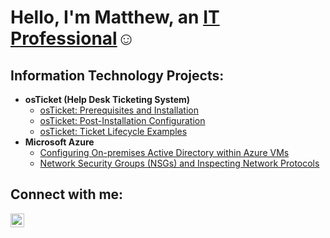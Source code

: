 <h1>Hello, I'm Matthew, an <a href="www.linkedin.com/in/matthew-grzegorski-b04a96232">IT Professional</a>☺</h1>

<h2> Information Technology Projects:</h2>

- <b>osTicket (Help Desk Ticketing System)</b>
  - [osTicket: Prerequisites and Installation](https://github.com/MatthewGrzegorski/osticket-prereqs)
  - [osTicket: Post-Installation Configuration](https://github.com/MatthewGrzegorski/post-install-config)
  - [osTicket: Ticket Lifecycle Examples](https://github.com/MatthewGrzegorski/ticket-lifecycle)
- <b>Microsoft Azure</b>
  - [Configuring On-premises Active Directory within Azure VMs](https://github.com/MatthewGrzegorski/configure-ad)
  - [Network Security Groups (NSGs) and Inspecting Network Protocols](https://github.com/MatthewGrzegorski/azure-network-protocols)

<h2>Connect with me:</h2>

[<img align="left" alt="Josh | LinkedIn" width="22px" src="https://cdn.jsdelivr.net/npm/simple-icons@v3/icons/linkedin.svg" />][linkedin]

[linkedin]: www.linkedin.com/in/matthew-grzegorski-b04a96232
